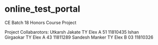 # online_test_portal
CE Batch 18 Honors Course Project

Project Collabarotors:
Utkarsh Jakate  TY Elex A 51 11810435
Ishan Girgaokar TY Elex A 43 11811289
Sandesh Manker  TY Elex B 03 11810326
